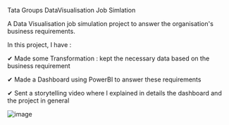 Tata Groups DataVisualisation Job Simlation

A Data Visualisation job simulation project to answer the organisation's business requirements.

In this project, I have : 

✔ Made some Transformation : kept the necessary data based on the business requirement

✔ Made a Dashboard using PowerBI to answer these requirements 

✔ Sent a storytelling video where I explained in details the dashboard and the project in general 

![image](https://github.com/user-attachments/assets/03af5376-6bc8-4711-90dd-834bf1a40cee)




